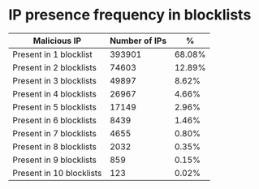 # IP presence frequency in blocklists
| Malicious IP | Number of IPs | % |
|----|----|----|
| Present in 1 blocklist | 393901 | 68.08% |
| Present in 2 blocklists | 74603 | 12.89% |
| Present in 3 blocklists | 49897 | 8.62% |
| Present in 4 blocklists | 26967 | 4.66% |
| Present in 5 blocklists | 17149 | 2.96% |
| Present in 6 blocklists | 8439 | 1.46% |
| Present in 7 blocklists | 4655 | 0.80% |
| Present in 8 blocklists | 2032 | 0.35% |
| Present in 9 blocklists | 859 | 0.15% |
| Present in 10 blocklists | 123 | 0.02% |
